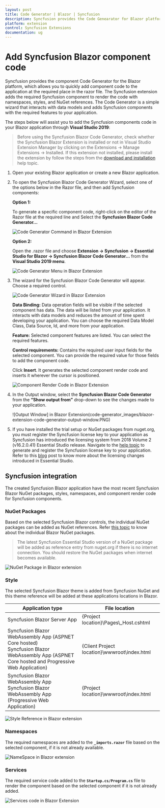 ```yaml
---
layout: post
title: Code Generator | Blazor | Syncfusion
description: Syncfusion provides the Code Genearator for Blazor platform to add a Syncfusion Blazor component code in the Blazor application
platform: extension
control: Syncfusion Extensions
documentation: ug
---
```


# Add Syncfusion Blazor component code


Syncfusion provides the component Code Generator for the Blazor platform, which allows you to quickly add component code to the application at the required place in the razor file. The Syncfusion extension adds the required Syncfusion component to render the code with namespaces, styles, and NuGet references. The Code Generator is a simple wizard that interacts with data models and adds Syncfusion components with the required features to your application.

The steps below will assist you to add the Syncfusion components code in your Blazor application through **Visual Studio 2019**:

> Before using the Syncfusion Blazor Code Generator, check whether the Syncfusion Blazor Extension is installed or not in Visual Studio Extension Manager by clicking on the Extensions -> Manage Extensions -> Installed. If this extension not installed, please install the extension by follow the steps from the [download and installation](https://blazor.syncfusion.com/documentation/visual-studio-integration/download-and-installation) help topic.

1. Open your existing Blazor application or create a new Blazor application.

2. To open the Syncfusion Blazor Code Generator Wizard, select one of the options below in the Razor file, and then add Syncfusion components:

    **Option 1:**

    To generate a specific component code, right-click on the editor of the Razor file at the required line and Select the **Syncfusion Blazor Code Generator...**

    ![Code Generator Command in Blazor Extension](code-generator_images/blazor-extension-code-generator-command.PNG)

    **Option 2:**

    Open the .razor file and choose **Extension -> Syncfusion -> Essential Studio for Blazor -> Syncfusion Blazor Code Generator...** from the **Visual Studio 2019 menu**.

    ![Code Generator Menu in Blazor Extension](code-generator_images/blazor-extension-code-generator-menu.PNG)

3. The wizard for the Syncfusion Blazor Code Generator will appear. Choose a required control.

    ![Code Generator Wizard in Blazor Extension](code-generator_images/blazor-extension-code-generator-wizard.png)

    **Data Binding:** Data operation fields will be visible if the selected component has data. The data will be listed from your application. It interacts with data models and reduces the amount of time spent developing your application. You can choose the required Data Model Class, Data Source, Id, and more from your application.

    **Feature:** Selected component features are listed. You can select the required features.

    **Control requirements:** Contains the required user input fields for the selected component. You can provide the required value for those fields to add the component code.

    Click **Insert**. It generates the selected component render code and inserts it wherever the cursor is positioned.

    ![Component Render Code in Blazor Extension](code-generator_images/blazor-extension-code-generator-component-render-code.PNG)

4. In the Output window, select the **Syncfusion Blazor Code Generator** from the **“Show output from”** drop-down to see the changes made to your application.

    ![Output Window] in Blazor Extension(code-generator_images/blazor-extension-code-generator-output-window.PNG)

5. If you have installed the trial setup or NuGet packages from nuget.org, you must register the Syncfusion license key to your application as Syncfusion has introduced the licensing system from 2018 Volume 2 (v16.2.0.41) Essential Studio release. Navigate to the [help topic](https://help.syncfusion.com/common/essential-studio/licensing/overview#how-to-generate-syncfusion-license-key) to generate and register the Syncfusion license key to your application. Refer to this [blog](https://www.syncfusion.com/blogs/post/whats-new-in-2018-volume-2.aspx) post to know more about the licensing changes introduced in Essential Studio.

## Syncfusion integration

The created Syncfusion Blazor application have the most recent Syncfusion Blazor NuGet packages, styles, namespaces, and component render code for Syncfusion components.

### NuGet Packages

Based on the selected Syncfusion Blazor controls, the individual NuGet packages can be added as NuGet references. Refer [this topic](https://blazor.syncfusion.com/staging/documentation/nuget-packages/) to know about the individual Blazor NuGet packages.

> The latest Syncfusion Essential Studio version of a NuGet package will be added as reference entry from nuget.org if there is no internet connection. You should restore the NuGet packages when internet becomes available.

![NuGet Package in Blazor extension](code-generator_images/blazor-extension-code-generator-nuget-package.PNG)

### Style

The selected Syncfusion Blazor theme is added from Syncfusion NuGet and this theme reference will be added at these applications locations in Blazor.

| Application type  | File location  |
|---|---|
| Syncfusion Blazor Server App | {Project location}\Pages\\_Host.cshtml |
| Syncfusion Blazor WebAssembly App (ASPNET Core hosted) <br/> Syncfusion Blazor WebAssembly App (ASPNET Core hosted and Progressive Web Application) | {Client Project location}\wwwroot\index.html  |
| Syncfusion Blazor WebAssembly App <br/> Syncfusion Blazor WebAssembly App (Progressive Web Application) | {Project location}\wwwroot\index.html|

![Style Reference in Blazor extension](code-generator_images/blazor-extension-code-generator-style-refrence.PNG)

### Namespaces

The required namespaces are added to the **`_imports.razor`** file based on the selected component, if it is not already available.

![NameSpace in Blazor extension](code-generator_images/blazor-extension-code-generator-namespace.PNG)

### Services

The required service code added to the **`Startup.cs/Program.cs`** file to render the component based on the selected component if it is not already added.

![Services code in Blazor Extension](code-generator_images/blazor-extension-code-generator-services-code.PNG)